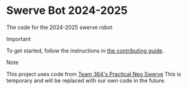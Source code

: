 # Swerve Bot 2024-2025

The code for the 2024-2025 swerve robot

> [!IMPORTANT]
> To get started, follow the instructions in [the contributing guide](CONTRIBUTING.md).

> [!NOTE]
> This project uses code from [Team 364's Practical Neo Swerve](https://github.com/TeamFusion364/PracticalNeoSwerve)
> This is temporary and will be replaced with our own code in the future.
